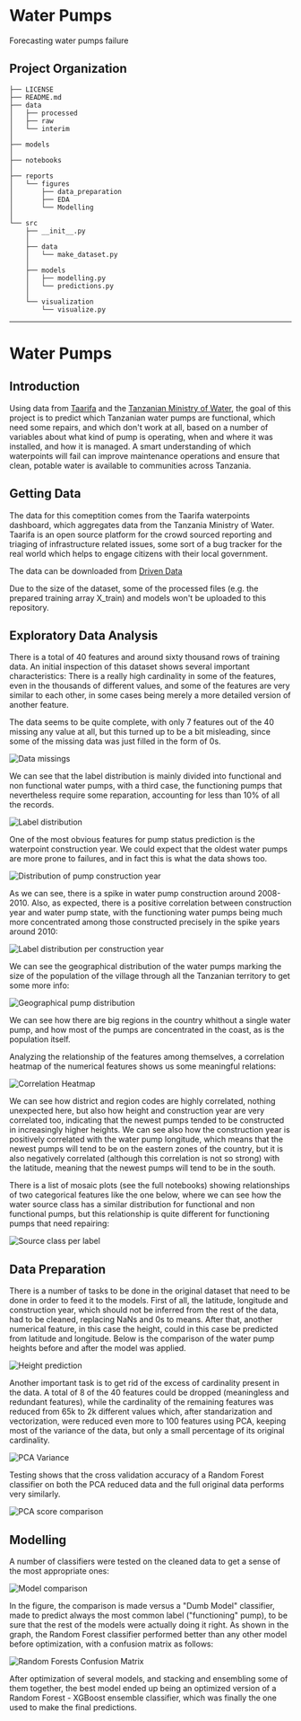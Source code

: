 Water Pumps
==============================

Forecasting water pumps failure

Project Organization
------------

    ├── LICENSE
    ├── README.md
    ├── data
    │   ├── processed
    │   ├── raw
    │   └── interim
    │
    ├── models
    │
    ├── notebooks
    │
    ├── reports
    │   └── figures 
    │	    ├── data_preparation
    │       ├── EDA
    │       └── Modelling
    │
    └── src
        ├── __init__.py
        │
        ├── data
        │   └── make_dataset.py
        │
        ├── models
        │   ├── modelling.py
        │   └── predictions.py
        │
        └── visualization 
            └── visualize.py


--------
# Water Pumps

## Introduction

Using data from [Taarifa](http://taarifa.org/) and the [Tanzanian Ministry of Water](http://maji.go.tz/), the goal of this project is to predict which Tanzanian water pumps are functional, which need some repairs, and which don't work at all, based on a number of variables about what kind of pump is operating, when and where it was installed, and how it is managed. A smart understanding of which waterpoints will fail can improve maintenance operations and ensure that clean, potable water is available to communities across Tanzania.


## Getting Data

The data for this comeptition comes from the Taarifa waterpoints dashboard, which aggregates data from the Tanzania Ministry of Water. Taarifa is an open source platform for the crowd sourced reporting and triaging of infrastructure related issues, some sort of a bug tracker for the real world which helps to engage citizens with their local government. 

The data can be downloaded from [Driven Data](https://www.drivendata.org/competitions/7/pump-it-up-data-mining-the-water-table/data/)

Due to the size of the dataset, some of the processed files (e.g. the prepared training array X_train) and models won't be uploaded to this repository.


## Exploratory Data Analysis

There is a total of 40 features and around sixty thousand rows of training data. An initial inspection of this dataset shows several important characteristics: There is a really high cardinality in some of the features, even in the thousands of different values, and some of the features are very similar to each other, in some cases being merely a more detailed version of another feature.

The data seems to be quite complete, with only 7 features out of the 40 missing any value at all, but this turned up to be a bit misleading, since some of the missing data was just filled in the form of 0s.

![Data missings](reports/figures/EDA/missing_no.png)

We can see that the label distribution is mainly divided into functional and non functional water pumps, with a third case, the functioning pumps that nevertheless require some reparation, accounting for less than 10% of all the records.

![Label distribution](reports/figures/EDA/label_distribution.png)

One of the most obvious features for pump status prediction is the waterpoint construction year. We could expect that the oldest water pumps are more prone to failures, and in fact this is what the data shows too.

![Distribution of pump construction year](reports/figures/EDA/Construction_year_distribution.png)

As we can see, there is a spike in water pump construction around 2008-2010. Also, as expected, there is a positive correlation between construction year and water pump state, with the functioning water pumps being much more concentrated among those constructed precisely in the spike years around 2010:

![Label distribution per construction year](reports/figures/EDA/violinplot_label_construction_year.png)

We can see the geographical distribution of the water pumps marking the size of the population of the village through all the Tanzanian territory to get some more info:

![Geographical pump distribution](reports/figures/EDA/geographical_distribution.png)

We can see how there are big regions in the country whithout a single water pump, and how most of the pumps are concentrated in the coast, as is the population itself.

Analyzing the relationship of the features among themselves, a correlation heatmap of the numerical features shows us some meaningful relations:

![Correlation Heatmap](reports/figures/EDA/Correlation_heatmap.png)

We can see how district and region codes are highly correlated, nothing unexpected here, but also how height and construction year are very correlated too, indicating that the newest pumps tended to be constructed in increasingly higher heights. We can see also how the construction year is positively correlated with the water pump longitude, which means that the newest pumps will tend to be on the eastern zones of the country, but it is also negatively correlated (although this correlation is not so strong) with the latitude, meaning that the newest pumps will tend to be in the south.

There is a list of mosaic plots (see the full notebooks) showing relationships of two categorical features like the one below, where we can see how the water source class has a similar distribution for functional and non functional pumps, but this relationship is quite different for functioning pumps that need repairing:

![Source class per label](reports/figures/EDA/source_class_per_label.png)


## Data Preparation

There is a number of tasks to be done in the original dataset that need to be done in order to feed it to the models. First of all, the latitude, longitude and construction year, which should not be inferred from the rest of the data, had to be cleaned, replacing NaNs and 0s to means. After that, another numerical feature, in this case the height, could in this case be predicted from latitude and longitude. Below is the comparison of the water pump heights before and after the model was applied.

![Height prediction](reports/figures/data_preparation/height_comparison.png)

Another important task is to get rid of the excess of cardinality present in the data. A total of 8 of the 40 features could be dropped (meaningless and redundant features), while the cardinality of the remaining features was reduced from 65k to 2k different values which, after standarization and vectorization, were reduced even more to 100 features using PCA, keeping most of the variance of the data, but only a small percentage of its original cardinality.

![PCA Variance](reports/figures/data_preparation/PCA_variance.png)

Testing shows that the cross validation accuracy of a Random Forest classifier on both the PCA reduced data and the full original data performs very similarly.

![PCA score comparison](reports/figures/data_preparation/score_comparison.png)


## Modelling

A number of classifiers were tested on the cleaned data to get a sense of the most appropriate ones:

![Model comparison](reports/figures/Modelling/model_comparison.png)

In the figure, the comparison is made versus a "Dumb Model" classifier, made to predict always the most common label ("functioning" pump), to be sure that the rest of the models were actually doing it right. As shown in the graph, the Random Forest classifier performed better than any other model before optimization, with a confusion matrix as follows:

![Random Forests Confusion Matrix](reports/figures/Modelling/random_forests_conf_matrix.png)

After optimization of several models, and stacking and ensembling some of them together, the best model ended up being an optimized version of a Random Forest - XGBoost ensemble classifier, which was finally the one used to make the final predictions.
